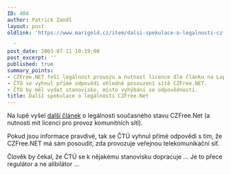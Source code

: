 ```yaml
---
ID: 404
author: Patrick Zandl
layout: post
oldlink: 'https://www.marigold.cz/item/dalsi-spekulace-o-legalnosti-czfree-net

  '
post_date: 2003-07-11 10:19:00
post_excerpt: ''
published: true
summary_points:
- CZFree.NET řeší legálnost provozu a nutnost licence dle článku na Lupě.
- ČTÚ se vyhnul přímé odpovědi ohledně posouzení sítě CZFree.NET.
- ČTÚ by měl vydat stanovisko, místo vyhýbání se odpovědnosti.
title: Další spekulace o legálnosti CZFree.Net
---
```


<p>
Na lupě vyšel <A href="http://www.lupa.cz/clanek.php3?show=2922">další článek</A> o legálnosti současného stavu CZFree.Net (a nutnosti mít licenci pro provoz komunitních sítí). </p>

<p>
Pokud jsou informace pravdivé, tak se ČTÚ vyhnul přímé odpovědi s tím, že CZFree.NET má sám posoudit, zda provozuje veřejnou telekomunikační síť. </p>

<p>
Člověk by čekal, že ČTÚ se k nějakému stanovisku dopracuje ... Je to přece regulátor a ne alibilátor ...</p>